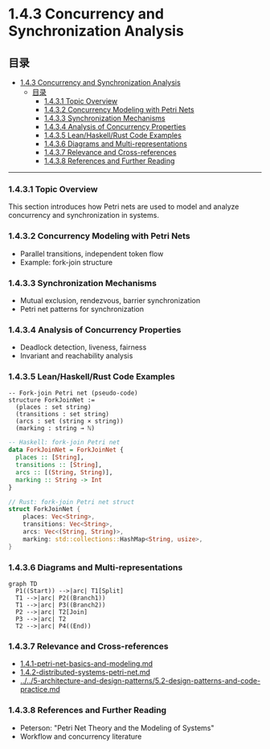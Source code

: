 # 1.4.3 Concurrency and Synchronization Analysis

## 目录

- [1.4.3 Concurrency and Synchronization Analysis](#143-concurrency-and-synchronization-analysis)
  - [目录](#目录)
    - [1.4.3.1 Topic Overview](#1431-topic-overview)
    - [1.4.3.2 Concurrency Modeling with Petri Nets](#1432-concurrency-modeling-with-petri-nets)
    - [1.4.3.3 Synchronization Mechanisms](#1433-synchronization-mechanisms)
    - [1.4.3.4 Analysis of Concurrency Properties](#1434-analysis-of-concurrency-properties)
    - [1.4.3.5 Lean/Haskell/Rust Code Examples](#1435-leanhaskellrust-code-examples)
    - [1.4.3.6 Diagrams and Multi-representations](#1436-diagrams-and-multi-representations)
    - [1.4.3.7 Relevance and Cross-references](#1437-relevance-and-cross-references)
    - [1.4.3.8 References and Further Reading](#1438-references-and-further-reading)

---

### 1.4.3.1 Topic Overview

This section introduces how Petri nets are used to model and analyze concurrency and synchronization in systems.

### 1.4.3.2 Concurrency Modeling with Petri Nets

- Parallel transitions, independent token flow
- Example: fork-join structure

### 1.4.3.3 Synchronization Mechanisms

- Mutual exclusion, rendezvous, barrier synchronization
- Petri net patterns for synchronization

### 1.4.3.4 Analysis of Concurrency Properties

- Deadlock detection, liveness, fairness
- Invariant and reachability analysis

### 1.4.3.5 Lean/Haskell/Rust Code Examples

```lean
-- Fork-join Petri net (pseudo-code)
structure ForkJoinNet :=
  (places : set string)
  (transitions : set string)
  (arcs : set (string × string))
  (marking : string → ℕ)
```

```haskell
-- Haskell: fork-join Petri net
data ForkJoinNet = ForkJoinNet {
  places :: [String],
  transitions :: [String],
  arcs :: [(String, String)],
  marking :: String -> Int
}
```

```rust
// Rust: fork-join Petri net struct
struct ForkJoinNet {
    places: Vec<String>,
    transitions: Vec<String>,
    arcs: Vec<(String, String)>,
    marking: std::collections::HashMap<String, usize>,
}
```

### 1.4.3.6 Diagrams and Multi-representations

```mermaid
graph TD
  P1((Start)) -->|arc| T1[Split]
  T1 -->|arc| P2((Branch1))
  T1 -->|arc| P3((Branch2))
  P2 -->|arc| T2[Join]
  P3 -->|arc| T2
  T2 -->|arc| P4((End))
```

### 1.4.3.7 Relevance and Cross-references

- [1.4.1-petri-net-basics-and-modeling.md](./1.4.1-petri-net-basics-and-modeling.md)
- [1.4.2-distributed-systems-petri-net.md](./1.4.2-distributed-systems-petri-net.md)
- [../../5-architecture-and-design-patterns/5.2-design-patterns-and-code-practice.md](../../5-architecture-and-design-patterns/5.2-design-patterns-and-code-practice.md)

### 1.4.3.8 References and Further Reading

- Peterson: "Petri Net Theory and the Modeling of Systems"
- Workflow and concurrency literature
